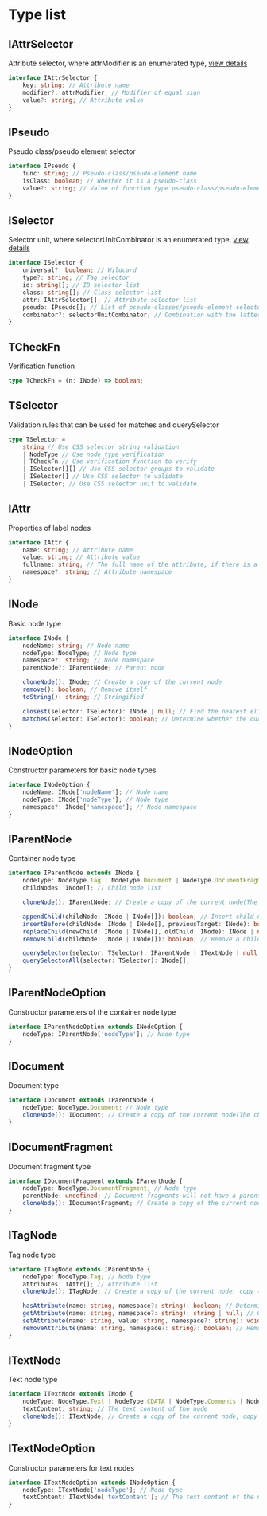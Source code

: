 # Type list

## IAttrSelector

Attribute selector, where attrModifier is an enumerated type, [view details](attr-modifier.md)

```typescript
interface IAttrSelector {
	key: string; // Attribute name
	modifier?: attrModifier; // Modifier of equal sign
	value?: string; // Attribute value
}
```

## IPseudo

Pseudo class/pseudo element selector

```typescript
interface IPseudo {
	func: string; // Pseudo-class/pseudo-element name
	isClass: boolean; // Whether it is a pseudo-class
	value?: string; // Value of function type pseudo-class/pseudo-element
}
```

## ISelector

Selector unit, where selectorUnitCombinator is an enumerated type, [view details](attr-modifier.md)

```typescript
interface ISelector {
	universal?: boolean; // Wildcard
	type?: string; // Tag selector
	id: string[]; // ID selector list
	class: string[]; // Class selector list
	attr: IAttrSelector[]; // Attribute selector list
	pseudo: IPseudo[]; // List of pseudo-classes/pseudo-element selectors
	combinator?: selectorUnitCombinator; // Combination with the latter selector unit (neighbor sibling selector, sibling selector, child selector)
}
```

## TCheckFn

Verification function

```typescript
type TCheckFn = (n: INode) => boolean;
```

## TSelector

Validation rules that can be used for matches and querySelector

```typescript
type TSelector =
    string // Use CSS selector string validation
    | NodeType // Use node type verification
    | TCheckFn // Use verification function to verify
    | ISelector[][] // Use CSS selector groups to validate
    | ISelector[] // Use CSS selector to validate
    | ISelector; // Use CSS selector unit to validate
```

## IAttr

Properties of label nodes

```typescript
interface IAttr {
	name: string; // Attribute name
	value: string; // Attribute value
	fullname: string; // The full name of the attribute, if there is a namespace, the format is `${namespace}:${name}`, otherwise the same as name
	namespace?: string; // Attribute namespace
}
```

## INode

Basic node type

```typescript
interface INode {
	nodeName: string; // Node name
	nodeType: NodeType; // Node type
	namespace?: string; // Node namespace
	parentNode?: IParentNode; // Parent node

	cloneNode(): INode; // Create a copy of the current node
	remove(): boolean; // Remove itself
	toString(): string; // Stringified

	closest(selector: TSelector): INode | null; // Find the nearest eligible ancestor node (including itself)
	matches(selector: TSelector): boolean; // Determine whether the current node meets the conditions
}
```

## INodeOption

Constructor parameters for basic node types

```typescript
interface INodeOption {
	nodeName: INode['nodeName']; // Node name
	nodeType: INode['nodeType']; // Node type
    namespace?: INode['namespace']; // Node namespace
}
```

## IParentNode

Container node type

```typescript
interface IParentNode extends INode {
	nodeType: NodeType.Tag | NodeType.Document | NodeType.DocumentFragment; // Node type
	childNodes: INode[]; // Child node list

	cloneNode(): IParentNode; // Create a copy of the current node(The child node and parent node will not be copied)

	appendChild(childNode: INode | INode[]): boolean; // Insert child node at the end
	insertBefore(childNode: INode | INode[], previousTarget: INode): boolean; // Insert before a child node
	replaceChild(newChild: INode | INode[], oldChild: INode): INode | null; // Replace a child node
	removeChild(childNode: INode | INode[]): boolean; // Remove a child node

	querySelector(selector: TSelector): IParentNode | ITextNode | null;
	querySelectorAll(selector: TSelector): INode[];
}
```

## IParentNodeOption

Constructor parameters of the container node type

```typescript
interface IParentNodeOption extends INodeOption {
	nodeType: IParentNode['nodeType']; // Node type
}
```

## IDocument

Document type

```typescript
interface IDocument extends IParentNode {
	nodeType: NodeType.Document; // Node type
	cloneNode(): IDocument; // Create a copy of the current node(The child node and parent node will not be copied)
}
```

## IDocumentFragment

Document fragment type

```typescript
interface IDocumentFragment extends IParentNode {
	nodeType: NodeType.DocumentFragment; // Node type
	parentNode: undefined; // Document fragments will not have a parent node
	cloneNode(): IDocumentFragment; // Create a copy of the current node(The child node and parent node will not be copied)
}
```

## ITagNode

Tag node type

```typescript
interface ITagNode extends IParentNode {
	nodeType: NodeType.Tag; // Node type
	attributes: IAttr[]; // Attribute list
    cloneNode(): ITagNode; // Create a copy of the current node, copy the attribute list at the same time(The child node and parent node will not be copied)

	hasAttribute(name: string, namespace?: string): boolean; // Determine whether it has specified attributes
	getAttribute(name: string, namespace?: string): string | null; // Get attribute
	setAttribute(name: string, value: string, namespace?: string): void; // Set attribute
	removeAttribute(name: string, namespace?: string): boolean; // Remove attribute
}
```

## ITextNode

Text node type

```typescript
interface ITextNode extends INode {
	nodeType: NodeType.Text | NodeType.CDATA | NodeType.Comments | NodeType.XMLDecl | NodeType.DocType; // Node type
	textContent: string; // The text content of the node
	cloneNode(): ITextNode; // Create a copy of the current node, copy the text content of the node at the same time
}
```

## ITextNodeOption

Constructor parameters for text nodes

```typescript
interface ITextNodeOption extends INodeOption {
	nodeType: ITextNode['nodeType']; // Node type
	textContent: ITextNode['textContent']; // The text content of the node
}
```
